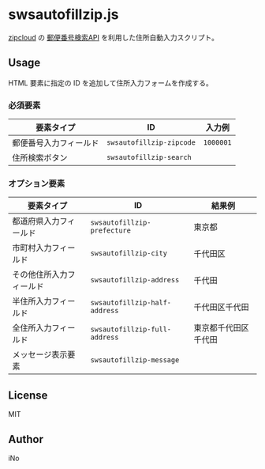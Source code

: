 # swsautofillzip.js

[zipcloud](http://zipcloud.ibsnet.co.jp/) の [郵便番号検索API](http://zipcloud.ibsnet.co.jp/doc/api) を利用した住所自動入力スクリプト。

## Usage

HTML 要素に指定の ID を追加して住所入力フォームを作成する。

### 必須要素

|**要素タイプ**|**ID**|**入力例**|
|--------------|------|----------|
|郵便番号入力フィールド|`swsautofillzip-zipcode`|`1000001`
|住所検索ボタン|`swsautofillzip-search`||

### オプション要素

|**要素タイプ**|**ID**|**結果例**|
|--------------|------|----------|
|都道府県入力フィールド|`swsautofillzip-prefecture`|東京都|
|市町村入力フィールド|`swsautofillzip-city`|千代田区|
|その他住所入力フィールド|`swsautofillzip-address`|千代田|
|半住所入力フィールド|`swsautofillzip-half-address`|千代田区千代田
|全住所入力フィールド|`swsautofillzip-full-address`|東京都千代田区千代田|
|メッセージ表示要素|`swsautofillzip-message`||

## License

MIT

## Author

iNo
